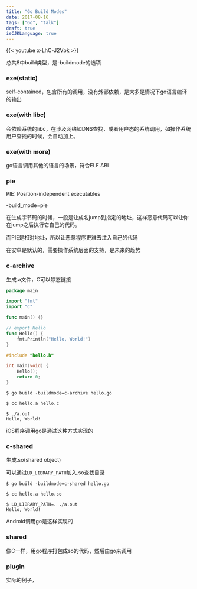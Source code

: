 ```yaml
---
title: "Go Build Modes"
date: 2017-08-16
tags: ["Go", "talk"]
draft: true
isCJKLanguage: true
---
```


{{< youtube x-LhC-J2Vbk >}}

总共8中build类型，是-buildmode的选项

### exe(static)

self-contained，包含所有的调用，没有外部依赖，是大多是情况下go语言编译的输出

### exe(with libc)

会依赖系统的libc，在涉及网络如DNS查找，或者用户态的系统调用，如操作系统用户查找的时候，会自动加上。

### exe(with more)

go语言调用其他的语言的场景，符合ELF ABI

### pie

PIE: Position-independent executables

-build_mode=pie

在生成字节码的时候，一般是让成名jump到指定的地址，这样恶意代码可以让你在jump之后执行它自己的代码。

而PIE是相对地址，所以让恶意程序更难去注入自己的代码

在安卓是默认的，需要操作系统层面的支持，是未来的趋势

### c-archive

生成.a文件，C可以静态链接

```go
package main

import "fmt"
import "C"

func main() {}

// export Hello
func Hello() {
    fmt.Println("Hello, World!")
}
```

```c
#include "hello.h"

int main(void) {
    Hello();
    return 0;
}
```

```shell
$ go build -buildmode=c-archive hello.go

$ cc hello.a hello.c

$ ./a.out
Hello, World!
```

iOS程序调用go是通过这种方式实现的

### c-shared

生成.so(shared object)

可以通过`LD_LIBRARY_PATH`加入.so查找目录

```shell
$ go build -buildmode=c-shared hello.go

$ cc hello.a hello.so

$ LD_LIBRARY_PATH=. ./a.out
Hello, World!
```

Android调用go是这样实现的

### shared

像C一样，用go程序打包成so的代码，然后由go来调用

### plugin

实际的例子，